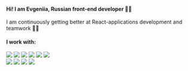 #### Hi! I am Evgeniia, Russian front-end developer 👩‍💻 
I am continuously getting better at React-applications development and teamwork 🦸‍♀️

#### I work with:
<img src="https://img.shields.io/badge/HTML-orange.svg" />  <img src="https://img.shields.io/badge/CSS-blue.svg" />  <img src="https://img.shields.io/badge/JS-yellow.svg" />  <img src="https://img.shields.io/badge/TS-royalblue.svg" />  <img src="https://img.shields.io/badge/React-deepskyblue.svg" />  <img src="https://img.shields.io/badge/Redux-darkviolet.svg" />  
<img src="https://img.shields.io/badge/Next.js-black.svg" />  <img src="https://img.shields.io/badge/Node.js-forestgreen.svg" />  <img src="https://img.shields.io/badge/Webpack-mediumblue.svg" />  <img src="https://img.shields.io/badge/Cypress-slategrey.svg" />  


<!---
EvgeniiaZu8ova/EvgeniiaZu8ova is a ✨ special ✨ repository because its `README.md` (this file) appears on your GitHub profile.
You can click the Preview link to take a look at your changes.
--->
